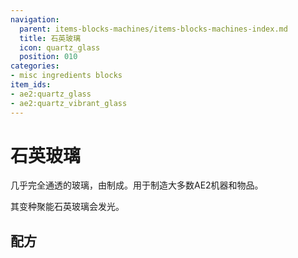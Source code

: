 ```yaml
---
navigation:
  parent: items-blocks-machines/items-blocks-machines-index.md
  title: 石英玻璃
  icon: quartz_glass
  position: 010
categories:
- misc ingredients blocks
item_ids:
- ae2:quartz_glass
- ae2:quartz_vibrant_glass
---
```


# 石英玻璃

<BlockImage id="quartz_glass" scale="8" />

几乎完全通透的玻璃，由<ItemLink id="certus_quartz_dust" />制成。用于制造大多数AE2机器和物品。

其变种聚能石英玻璃会发光。

## 配方

<RecipeFor id="quartz_glass" />

<RecipeFor id="quartz_vibrant_glass" />
